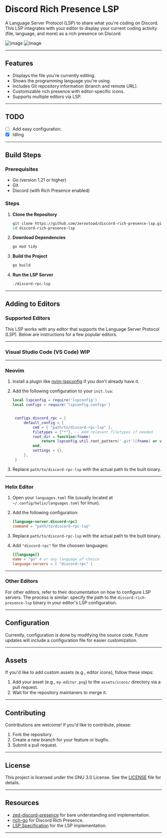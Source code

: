 # Discord Rich Presence LSP

A Language Server Protocol (LSP) to share what you're coding on Discord. This LSP integrates with your editor to display your current coding activity (file, language, and more) as a rich presence on Discord. 

![image](https://github.com/user-attachments/assets/42b6a24e-b214-473c-9de9-1708c09d0a3a)
![image](https://github.com/user-attachments/assets/20bdd2a2-fe46-45d7-a3a5-0a0326ad94f1)

---

## Features

- Displays the file you're currently editing.
- Shows the programming language you're using.
- Includes Git repository information (branch and remote URL).
- Customizable rich presence with editor-specific icons.
- Supports multiple editors via LSP.

---

## TODO

- [ ] Add easy configuration.
- [x] Idling

---

## Build Steps

### Prerequisites

- Go (version 1.21 or higher)
- Git
- Discord (with Rich Presence enabled)

### Steps

1. **Clone the Repository**

   ```bash
   git clone https://github.com/zerootoad/discord-rich-presence-lsp.git
   cd discord-rich-presence-lsp
   ```

2. **Download Dependencies**

   ```bash
   go mod tidy
   ```

3. **Build the Project**

   ```bash
   go build
   ```

4. **Run the LSP Server**

   ```bash
   ./discord-rpc-lsp
   ```

---

## Adding to Editors

### Supported Editors

This LSP works with any editor that supports the Language Server Protocol (LSP). Below are instructions for a few popular editors.

---

### **Visual Studio Code (VS Code) WIP**

---

### **Neovim**

1. Install a plugin like [nvim-lspconfig](https://github.com/neovim/nvim-lspconfig) if you don't already have it.
2. Add the following configuration to your `init.lua`:

   ```lua
   local lspconfig = require('lspconfig')
   local configs = require('lspconfig.configs')


    configs.discord_rpc = {
        default_config = {
            cmd = { "path/to/discord-rpc-lsp" },
            filetypes = {"*"}, -- Add relevant filetypes if needed
            root_dir = function(fname)
                return lspconfig.util.root_pattern('.git')(fname) or vim.fn.getcwd()
            end,
            settings = {},
        },
    }
   ```

3. Replace `path/to/discord-rpc-lsp` with the actual path to the built binary.

---

### **Helix Editor**

1. Open your `languages.toml` file (usually located at `~/.config/helix/languages.toml` for linux).
2. Add the following configuration:

   ```toml
   [language-server.discord-rpc]
   command = "path/to/discord-rpc-lsp"
   ```

3. Replace `path/to/discord-rpc-lsp` with the actual path to the built binary.
4. Add `"discord-rpc"` for the choosen languages:
   ```toml
   [[language]]
   name = "go" # or any language of choice
   language-servers = [ "discord-rpc" ]
   ```


---

### **Other Editors**

For other editors, refer to their documentation on how to configure LSP servers. The process is similar: specify the path to the `discord-rich-presence-lsp` binary in your editor's LSP configuration.

---

## Configuration

Currently, configuration is done by modifying the source code. Future updates will include a configuration file for easier customization.

---

## Assets

If you'd like to add custom assets (e.g., editor icons), follow these steps:

1. Add your asset (e.g., `my-editor.png`) to the `assets/icons/` directory via a pull request.
2. Wait for the repository maintaners to merge it.
   
---

## Contributing

Contributions are welcome! If you'd like to contribute, please:

1. Fork the repository.
2. Create a new branch for your feature or bugfix.
3. Submit a pull request.

---

## License

This project is licensed under the GNU 3.0 License. See the [LICENSE](LICENSE) file for details.

---

## Resources

- [zed-discord-presence](https://github.com/xHyroM/zed-discord-presence) for bare understanding and implementation.
- [rich-go](https://github.com/hugolgst/rich-go) for Discord Rich Presence.
- [LSP Specification](https://microsoft.github.io/language-server-protocol/specifications/lsp/3.17/specification/) for the LSP implementation.

---
